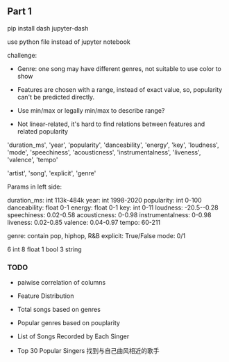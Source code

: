 
## Part 1

pip install dash jupyter-dash

use python file instead of jupyter notebook


challenge:
- Genre: one song may have different genres, not suitable to use color to show

- Features are chosen with a range, instead of exact value, so, popularity can't be predicted directly.

- Use min/max or legally min/max to describe range?

- Not linear-related, it's hard to find relations between features and related popularity



'duration_ms', 'year',
'popularity', 'danceability', 'energy', 'key', 'loudness', 'mode',
'speechiness', 'acousticness', 'instrumentalness', 'liveness',
'valence', 'tempo'


'artist', 'song', 'explicit', 'genre'

Params in left side:

duration_ms: int 113k-484k
year: int 1998-2020
popularity: int 0-100 
danceability: float 0-1
energy: float 0-1
key: int 0-11
loudness: -20.5--0.28
speechiness: 0.02-0.58
acousticness: 0-0.98
instrumentalness: 0-0.98
liveness: 0.02-0.85
valence: 0.04-0.97
tempo: 60-211

genre: contain pop, hiphop, R&B
explicit: True/False
mode: 0/1

6 int
8 float
1 bool
3 string


### TODO
- paiwise correlation of columns

- Feature Distribution

- Total songs based on genres
- Popular genres based on pouplarity
  
- List of Songs Recorded by Each Singer
- Top 30 Popular Singers
找到与自己曲风相近的歌手


